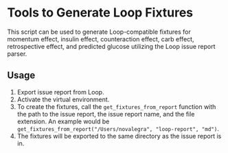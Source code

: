# Tools to Generate Loop Fixtures

This script can be used to generate Loop-compatible fixtures for momentum effect, insulin effect, counteraction effect, carb effect, retrospective effect, and predicted glucose utilizing the Loop issue report parser.

## Usage
1. Export issue report from Loop.
2. Activate the virtual environment.
3. To create the fixtures, call the `get_fixtures_from_report` function with the path to the issue report, the issue report name, and the file extension. An example would be `get_fixtures_from_report("/Users/novalegra", "loop-report", "md")`.
4. The fixtures will be exported to the same directory as the issue report is in.
